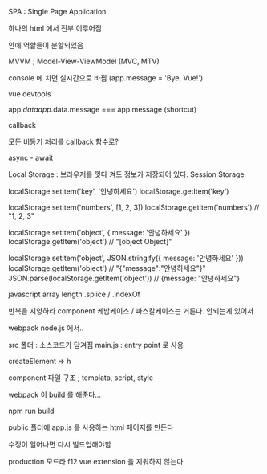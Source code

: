 SPA : Single Page Application 

하나의 html 에서 전부 이루어짐

안에 역할들이 분할되있음 

MVVM ; Model-View-ViewModel (MVC, MTV)

console 에 치면 실시간으로 바뀜 (app.message = 'Bye, Vue!')

vue devtools

app.$data
app.$data.message === app.message (shortcut)

callback 

모든 비동기 처리를 callback 함수로? 

async - await 

Local Storage : 브라우저를 껏다 켜도 정보가 저장되어 있다. 
Session Storage

localStorage.setItem('key', '안녕하세요')
localStorage.getItem('key')

localStorage.setItem('numbers', [1, 2, 3])
localStorage.getItem('numbers') // "1, 2, 3"

localStorage.setItem('object', { message: '안녕하세요' })
localStorage.getItem('object') // "[object Object]"

localStorage.setItem('object', JSON.stringify({ message: '안녕하세요' }))
localStorage.getItem('object') // "{"message":"안녕하세요"}"
JSON.parse(localStorage.getItem('object')) // {message: "안녕하세요"}


javascript array length 
.splice / .indexOf 

반복을 지양하라
component 
케밥케이스 / 파스칼케이스는 거른다. 안되는게 있어서 


webpack 
node.js 에서..

src 폴더 : 소스코드가 담겨짐
main.js : entry point 로 사용 

createElement => h

component 파일 구조 ; templata, script, style 

webpack 이 build 를 해준다...

npm run build

public 폴더에 app.js 를 사용하는 html 페이지를 만든다 

수정이 일어나면 다시 빌드업해야함 

production 모드라 f12 vue extension 을 지워하지 않는다 